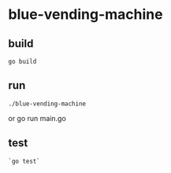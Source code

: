 # blue-vending-machine

## build

    go build

## run

    ./blue-vending-machine
or
    go run main.go

## test

    `go test`
